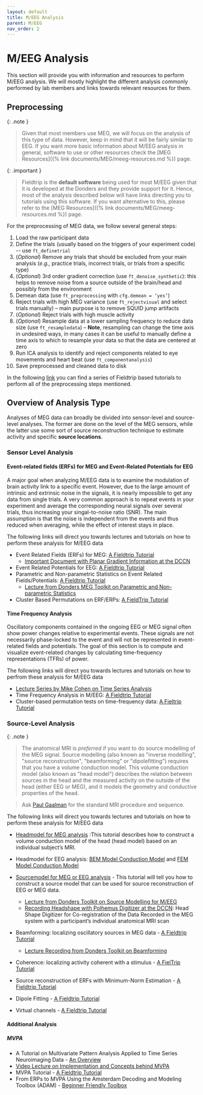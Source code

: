 ```yaml
---
layout: default
title: M/EEG Analysis
parent: M/EEG
nav_order: 2
---
```


# M/EEG Analysis

This section will provide you with information and resources to perform M/EEG analysis. We will mostly highlight the different analysis commonly performed by lab members and links towards relevant resources for them.

## Preprocessing

{: .note }
> Given that most members use MEG, we will focus on the analysis of this type of data. However, keep in mind that it will be fairly similar to EEG. If you want more basic information about M/EEG analysis in general, software to use or other resources check the [MEG Resources]({% link documents/MEG/meeg-resources.md %}) page. 

{: .important }
> Fieldtrip is the **default software** being used for most M/EEG given that it is developed at the Donders and they provide support for it. Hence, most of the analysis described below will have links directing you to tutorials using this software. If you want alternative to this, please refer to the [MEG Resources]({% link documents/MEG/meeg-resources.md %}) page. 


For the preprocessing of MEG data, we follow several general steps:

1. Load the raw participant data
2. Define the trials (usually based on the triggers of your experiment code) -- use `ft_definetrial`
3. (_Optional_) Remove any trials that should be excluded from your main analysis (_e.g.,_ practice trials, incorrect trials, or trials from a specific type)
4. (_Optional_) 3rd order gradient correction (use `ft_denoise_synthetic`): this helps to remove noise from a source outside of the brain/head and possibly from the environment
5. Demean data (use `ft_preprocessing` with `cfg.demean = ‘yes’`)
6. Reject trials with high MEG variance (use `ft_rejectvisual` and select trials manually) – main purpose is to remove SQUID jump artifacts
7. (_Optional_) Reject trials with high muscle activity
8. (_Optional_) Resample data at a lower sampling frequency to reduce data size (use `ft_resampledata`) – **Note**, resampling can change the time axis in undesired ways, in many cases it can be useful to manually define a time axis to which to resample your data so that the data are centered at zero
9. Run ICA analysis to identify and reject components related to eye movements and heart beat (use `ft_componentanalysis`)
10. Save preprocessed and cleaned data to disk

In the following [link](https://www.fieldtriptoolbox.org/tutorial/#reading-and-preprocessing-data) you can find a series of Fieldtrip based tutorials to perform all of the preprocessing steps mentioned.

## Overview of Analysis Type
Analyses of MEG data can broadly be divided into sensor-level and source-level analyses. The former are done on the level of the MEG sensors, while the latter use some sort of source reconstruction technique to estimate activity and specific **source locations**.

### Sensor Level Analysis 

#### Event-related fields (ERFs) for MEG and Event-Related Potentials for EEG
A major goal when analyzing M/EEG data is to examine the modulation of brain activity link to a specific event. However, due to the large amount of intrinsic and extrinsic noise in the signals, it is nearly impossible to get any data from single trials. A very common approach is to repeat events in your experiment and average the corresponding neural signals over several trials, thus increasing your singal-to-noise ratio (SNR). The main assumption is that the noise is independent from the events and thus reduced when averaging, while the effect of interest stays in place. 

The following links will direct you towards lectures and tutorials on how to perform these analysis for M/EEG data

- Event Related Fields (ERFs) for MEG: [A Fieldtrip Tutorial](http://www.fieldtriptoolbox.org/tutorial/eventrelatedaveraging/)
  - [Important Document with Planar Gradient Information at the DCCN](./Gradients_MEG.pdf)
- Event Related Potentials for EEG: [A Fieldtrip Tutorial](http://www.fieldtriptoolbox.org/tutorial/preprocessing_erp/)
- Parametric and Non-parametric Statistics on Event Related Fields/Potentials: [A Fieldtrip Tutorial](http://www.fieldtriptoolbox.org/tutorial/eventrelatedstatistics)
  - [Lecture from Donders MEG Toolkit on Parametric and Non-parametric Statistics](https://www.youtube.com/watch?v=x0hR-VsHZj8)
- Cluster Based Permutations on ERF/ERPs: [A FieldTrip Tutorial](http://www.fieldtriptoolbox.org/tutorial/cluster_permutation_timelock)

#### Time Frequency Analysis 

Oscillatory components contained in the ongoing EEG or MEG signal often show power changes relative to experimental events. These signals are not necessarily phase-locked to the event and will not be represented in event-related fields and potentials. The goal of this section is to compute and visualize event-related changes by calculating time-frequency representations (TFRs) of power. 

The following links will direct you towards lectures and tutorials on how to perfrom these analysis for M/EEG data

- [Lecture Series by Mike Cohen on Time Series Analysis](https://www.youtube.com/playlist?list=PLn0OLiymPak2BYu--bR0ADNBJsC4kuRWs)
- Time Frequency Analysis in M/EEG: [A Fieldtrip Tutorial](https://www.fieldtriptoolbox.org/tutorial/timefrequencyanalysis/)
- Cluster-based permutation tests on time-frequency data: [A Fieltrip Tutorial](https://www.fieldtriptoolbox.org/tutorial/cluster_permutation_freq/)


### Source-Level Analysis 

{: .note }
> The anatomical MRI is _preferred_ if you want to do source modelling of the MEG signal. Source modelling (also known as "inverse modelling", "source reconstruction", "beamforming" or "dipolefitting") requires that you have a volume conduction model. This volume conduction model (also known as "head model") describes the relation between sources in the head and the measured activity on the outside of the head (either EEG or MEG), and it models the geometry and conductive properties of the head.

> Ask [Paul Gaalman](https://www.ru.nl/personen/gaalman-p) for the standard MRI procedure and sequence.

The following links will direct you towards lectures and tutorials on how to perform these analysis for M/EEG data

- [Headmodel for MEG analysis](https://www.fieldtriptoolbox.org/tutorial/headmodel_meg/) :This tutorial describes how to construct a volume conduction model of the head (head model) based on an individual subject’s MRI.
- Headmodel for EEG analysis: [BEM Model Conduction Model](https://www.fieldtriptoolbox.org/tutorial/headmodel_eeg_bem/) and [FEM Model Conduction Model](https://www.fieldtriptoolbox.org/tutorial/headmodel_eeg_fem/)
- [Sourcemodel for MEG or EEG analysis](https://www.fieldtriptoolbox.org/tutorial/sourcemodel/) - This tutorial will tell you how to construct a source model that can be used for source reconstruction of EEG or MEG data.
  - [Lecture from Donders Toolkit on Source Modelling for M/EEG](https://www.youtube.com/watch?v=86f5_x9SVQQ)
  - [Recording Headshape with Polhemus Digitizer at the DCCN](./Polhemus_Final.pdf): Head Shape Digitizer for Co-registration of the Data Recorded in the MEG system with a participant’s individual anatomical MRI scan

- Beamforming: localizing oscillatory sources in MEG data - [A Fieldtrip Tutorial](https://www.fieldtriptoolbox.org/workshop/natmeg2014/beamforming/)
  - [Lecture Recording from Donders Toolkit on Beamforming](https://www.youtube.com/watch?v=Ez72OFjSABs)
- Coherence: localizing activity coherent with a stimulus - [A FielTrip Tutorial](https://www.fieldtriptoolbox.org/tutorial/beamformingextended/)
- Source reconstruction of ERFs with Minimum-Norm Estimation - [A Fieldtrip Tutorial](https://www.fieldtriptoolbox.org/tutorial/minimumnormestimate/)
- Dipole Fitting - [A Fieldtrip Tutorial](https://www.fieldtriptoolbox.org/workshop/natmeg2014/dipolefitting/)
- Virtual channels - [A Fieldtrip Tutorial](https://www.fieldtriptoolbox.org/tutorial/virtual_sensors/)

#### Additional Analysis 
##### MVPA

- A Tutorial on Multivariate Pattern Analysis Applied to Time Series Neuroimaging Data - [An Overview](https://direct.mit.edu/jocn/article/29/4/677/28605/Decoding-Dynamic-Brain-Patterns-from-Evoked)
- [Video Lecture on Implementation and Concepts behind MVPA](https://www.youtube.com/watch?v=f3yrVfVtCUE)
- MVPA Tutorial - [A Fieldtrip Tutorial](https://www.fieldtriptoolbox.org/tutorial/mvpa_light/)
- From ERPs to MVPA Using the Amsterdam Decoding and Modeling Toolbox (ADAM) - [Beginner Friendly Toolbox](https://www.frontiersin.org/journals/neuroscience/articles/10.3389/fnins.2018.00368/full)

  
